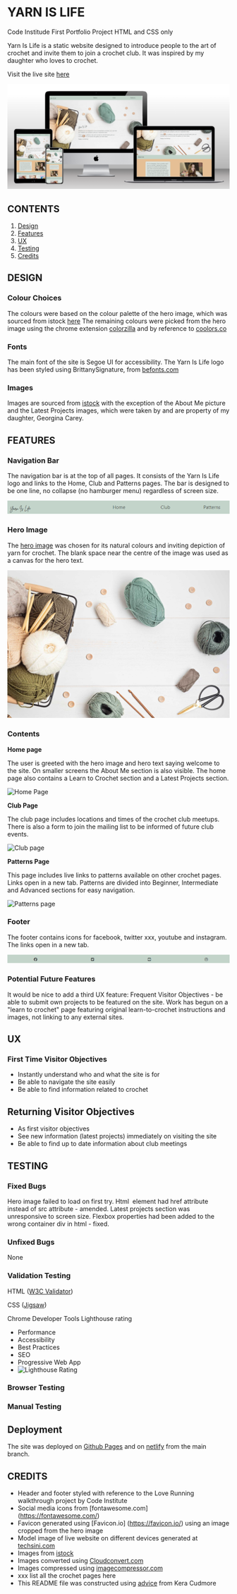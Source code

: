 # YARN IS LIFE
Code Institude First Portfolio Project HTML and CSS only

Yarn Is Life is a static website designed to introduce people to the art of crochet and invite them to join a crochet club. It was inspired by my daughter who loves to crochet.

Visit the live site [here](https://tori-coder.github.io/yarn-is-life/)

![mock-up](assets/images/readme-imgs/mockup.png)

## CONTENTS
1. [Design](#design)
2. [Features](#features)
3. [UX](#ux)
4. [Testing](#testing)
5. [Credits](#credits) 

## DESIGN

### Colour Choices
The colours were based on the colour palette of the hero image, which was sourced from istock [here](https://www.istockphoto.com/es/foto/fondo-de-pasatiempo-artesanal-con-hilo-en-colores-naturales-gm1349994486-426293103)
The remaining colours were picked from the hero image using the chrome extension [colorzilla](https://chromewebstore.google.com/detail/colorzilla/bhlhnicpbhignbdhedgjhgdocnmhomnp) and by reference to [coolors.co](https://coolors.co/)

### Fonts
The main font of the site is Segoe UI for accessibility.
The Yarn Is Life logo has been styled using BrittanySignature, from [befonts.com](https://befonts.com/brittany-signature-font.html)

### Images
Images are sourced from [istock](https://www.istockphoto.com/) with the exception of the About Me picture and the Latest Projects images, which were taken by and are property of my daughter, Georgina Carey.

## FEATURES

### Navigation Bar
The navigation bar is at the top of all pages. It consists of the Yarn Is Life logo and links to the Home, Club and Patterns pages.
The bar is designed to be one line, no collapse (no hamburger menu) regardless of screen size.

![Navigation Bar](assets/images/readme-imgs/nav-bar.png)

### Hero Image
The [hero image](https://www.istockphoto.com/es/foto/fondo-de-pasatiempo-artesanal-con-hilo-en-colores-naturales-gm1349994486-426293103) was chosen for its natural colours and inviting depiction of yarn for crochet. The blank space near the centre of the image was used as a canvas for the hero text.

![Navigation Bar](assets/images/readme-imgs/hero-image-min.jpg)

### Contents

**Home page**

The user is greeted with the hero image and hero text saying welcome to the site. On smaller screens the About Me section is also visible. The home page also contains a Learn to Crochet section and a Latest Projects section.

![Home Page]()

**Club Page**

The club page includes locations and times of the crochet club meetups.
There is also a form to join the mailing list to be informed of future club events.

![Club page]()

**Patterns Page**

This page includes live links to patterns available on other crochet pages. Links open in a new tab.
Patterns are divided into Beginner, Intermediate and Advanced sections for easy navigation.

![Patterns page]()

### Footer

The footer contains icons for facebook, twitter xxx, youtube and instagram. The links open in a new tab.

![Footer](assets/images/readme-imgs/footer.png)

### Potential Future Features

It would be nice to add a third UX feature: Frequent Visitor Objectives - be able to submit own projects to be featured on the site.
Work has begun on a "learn to crochet" page featuring original learn-to-crochet instructions and images, not linking to any external sites.

## UX

### First Time Visitor Objectives

* Instantly understand who and what the site is for
* Be able to navigate the site easily
* Be able to find information related to crochet

## Returning Visitor Objectives

* As first visitor objectives
* See new information (latest projects) immediately on visiting the site
* Be able to find up to date information about club meetings

## TESTING

### Fixed Bugs
Hero image failed to load on first try. Html <img> element had href attribute instead of src attribute - amended.
Latest projects section was unresponsive to screen size. Flexbox properties had been added to the wrong container div in html - fixed.
 
### Unfixed Bugs
None

### Validation Testing

HTML ([W3C Validator](https://validator.w3.org/))

CSS ([Jigsaw](https://jigsaw.w3.org/css-validator/))

Chrome Developer Tools Lighthouse rating
- Performance
- Accessibility
- Best Practices
- SEO
- Progressive Web App
- ![Lighthouse Rating]()
      
### Browser Testing

### Manual Testing

## Deployment

The site was deployed on [Github Pages](https://tori-coder.github.io/yarn-is-life/) and on [netlify](https://yarnislife.netlify.app/) from the main branch. 

## CREDITS

- Header and footer styled with reference to the Love Running walkthrough project by Code Institute
- Social media icons from [fontawesome.com] (https://fontawesome.com/)
- Favicon generated using [Favicon.io] (https://favicon.io/) using an image cropped from the hero image
- Model image of live website on different devices generated at [techsini.com](https://techsini.com/multi-mockup/index.php)
- Images from [istock](https://www.istockphoto.com/)
- Images converted using [Cloudconvert.com](https://cloudconvert.com/webp-converter)
- Images compressed using [imagecompressor.com](https://imagecompressor.com/)
- xxx list all the crochet pages here
- This README file was constructed using [advice](https://github.com/kera-cudmore/readme-examples) from Kera Cudmore 


